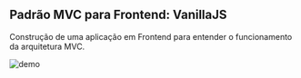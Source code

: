 ## Padrão MVC para Frontend: VanillaJS

Construção de uma aplicação em Frontend para entender o funcionamento da arquitetura MVC.

![demo](https://miro.medium.com/max/640/1*AdRdnVeheeydi2vrXepO-Q.gif)
